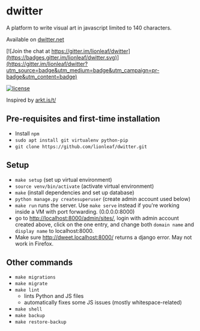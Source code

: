 # dwitter

A platform to write visual art in javascript limited to 140 characters.

Available on [dwitter.net](http://dwitter.net)

[![Join the chat at https://gitter.im/lionleaf/dwitter](https://badges.gitter.im/lionleaf/dwitter.svg)](https://gitter.im/lionleaf/dwitter?utm_source=badge&utm_medium=badge&utm_campaign=pr-badge&utm_content=badge)

[![license](https://img.shields.io/github/license/lionleaf/dwitter.svg)]()

Inspired by [arkt.is/t/](http://arkt.is/t/Yy53aWR0aD0yZTM7eC5maWxsUmVjdCgxNTAsMTUwKlModCkrMTUwLDE1MCwxNTAp)


## Pre-requisites and first-time installation
* Install `npm`
* `sudo apt install git virtualenv python-pip`
* `git clone https://github.com/lionleaf/dwitter.git`

## Setup
* `make setup` (set up virtual environment)
* `source venv/bin/activate` (activate virtual environment)
* `make` (install dependencies and set up database)
* `python manage.py createsuperuser` (create admin account used below)
* `make run` runs the server. Use `make serve` instead if you're working inside a VM with port forwarding. (0.0.0.0:8000)
* go to [http://localhost:8000/admin/sites/](http://localhost:8000/admin/sites/), login with admin account created above, click on the one entry, and change both `domain name` and `display name` to localhost:8000.
* Make sure http://dweet.localhost:8000/ returns a django error. May not work in Firefox.

## Other commands
* `make migrations`
* `make migrate`
* `make lint`
  * lints Python and JS files
  * automatically fixes some JS issues (mostly whitespace-related)
* `make shell`
* `make backup`
* `make restore-backup`
